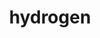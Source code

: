 ---
title: "hydrogen"
layout: cache
categories: [package, v0.22.3]
meta: {"versions": ["1.5.3"], "compilers": ["gcc@=11.4.0", "gcc@=7.5.0", "gcc@=9.4.0", "oneapi@=2024.0.0"], "oss": ["ubuntu18.04", "ubuntu20.04", "ubuntu22.04"], "platforms": ["linux"], "targets": ["neoverse_v1", "neoverse_v2", "ppc64le", "x86_64_v3"], "stacks": ["e4s", "e4s-neoverse-v2", "e4s-neoverse_v1", "e4s-oneapi", "e4s-power", "radiuss", "root"], "num_specs": 6, "num_specs_by_stack": {"root": 6, "radiuss": 1, "e4s-power": 1, "e4s-neoverse_v1": 1, "e4s-neoverse-v2": 1, "e4s": 1, "e4s-oneapi": 1}}
spec_details: [{"hash": "2gbkuyddaexcx432esvbzajuasw7rect", "compiler": "gcc@=7.5.0", "versions": ["1.5.3"], "os": "ubuntu18.04", "platform": "linux", "target": "x86_64_v3", "variants": ["+al", "blas=any", "build_system=cmake", "build_type=Release", "~cuda", "generator=make", "~half", "+int64", "~int64_blas", "~ipo", "~omp_taskloops", "+openmp", "patches=9266350", "~rocm", "+shared", "~test"], "stacks": ["root", "radiuss"], "size": "-", "tarball": "https://binaries.spack.io/v0.22.3/build_cache/linux-ubuntu18.04-x86_64_v3/gcc-7.5.0/hydrogen-1.5.3/linux-ubuntu18.04-x86_64_v3-gcc-7.5.0-hydrogen-1.5.3-2gbkuyddaexcx432esvbzajuasw7rect.spack"}, {"hash": "rzenmolikr2ece2supvqobnq2pomium7", "compiler": "gcc@=9.4.0", "versions": ["1.5.3"], "os": "ubuntu20.04", "platform": "linux", "target": "ppc64le", "variants": ["+al", "blas=any", "build_system=cmake", "build_type=Release", "~cuda", "generator=make", "~half", "+int64", "~int64_blas", "~ipo", "~omp_taskloops", "+openmp", "patches=9266350", "~rocm", "+shared", "~test"], "stacks": ["e4s-power", "root"], "size": "-", "tarball": "https://binaries.spack.io/v0.22.3/build_cache/linux-ubuntu20.04-ppc64le/gcc-9.4.0/hydrogen-1.5.3/linux-ubuntu20.04-ppc64le-gcc-9.4.0-hydrogen-1.5.3-rzenmolikr2ece2supvqobnq2pomium7.spack"}, {"hash": "umhk6ehma3uq3uh4y72tc637tmpcwqtk", "compiler": "gcc@=11.4.0", "versions": ["1.5.3"], "os": "ubuntu22.04", "platform": "linux", "target": "neoverse_v1", "variants": ["+al", "blas=any", "build_system=cmake", "build_type=Release", "~cuda", "generator=make", "~half", "+int64", "~int64_blas", "~ipo", "~omp_taskloops", "+openmp", "patches=9266350", "~rocm", "+shared", "~test"], "stacks": ["root", "e4s-neoverse_v1"], "size": "-", "tarball": "https://binaries.spack.io/v0.22.3/build_cache/linux-ubuntu22.04-neoverse_v1/gcc-11.4.0/hydrogen-1.5.3/linux-ubuntu22.04-neoverse_v1-gcc-11.4.0-hydrogen-1.5.3-umhk6ehma3uq3uh4y72tc637tmpcwqtk.spack"}, {"hash": "tqtzo6mjkjvr7uh4ikrftznw5wtouxrh", "compiler": "gcc@=11.4.0", "versions": ["1.5.3"], "os": "ubuntu22.04", "platform": "linux", "target": "neoverse_v2", "variants": ["+al", "blas=any", "build_system=cmake", "build_type=Release", "~cuda", "generator=make", "~half", "+int64", "~int64_blas", "~ipo", "~omp_taskloops", "+openmp", "patches=9266350", "~rocm", "+shared", "~test"], "stacks": ["root", "e4s-neoverse-v2"], "size": "-", "tarball": "https://binaries.spack.io/v0.22.3/build_cache/linux-ubuntu22.04-neoverse_v2/gcc-11.4.0/hydrogen-1.5.3/linux-ubuntu22.04-neoverse_v2-gcc-11.4.0-hydrogen-1.5.3-tqtzo6mjkjvr7uh4ikrftznw5wtouxrh.spack"}, {"hash": "ivn4b6lyccmepgoxsxuy7y24muaidqra", "compiler": "gcc@=11.4.0", "versions": ["1.5.3"], "os": "ubuntu22.04", "platform": "linux", "target": "x86_64_v3", "variants": ["+al", "blas=any", "build_system=cmake", "build_type=Release", "~cuda", "generator=make", "~half", "+int64", "~int64_blas", "~ipo", "~omp_taskloops", "+openmp", "patches=9266350", "~rocm", "+shared", "~test"], "stacks": ["e4s", "root"], "size": "-", "tarball": "https://binaries.spack.io/v0.22.3/build_cache/linux-ubuntu22.04-x86_64_v3/gcc-11.4.0/hydrogen-1.5.3/linux-ubuntu22.04-x86_64_v3-gcc-11.4.0-hydrogen-1.5.3-ivn4b6lyccmepgoxsxuy7y24muaidqra.spack"}, {"hash": "4xihraagpd3gpd7i5uaqjbqmntmsiqmg", "compiler": "oneapi@=2024.0.0", "versions": ["1.5.3"], "os": "ubuntu22.04", "platform": "linux", "target": "x86_64_v3", "variants": ["+al", "blas=any", "build_system=cmake", "build_type=Release", "~cuda", "generator=make", "~half", "+int64", "~int64_blas", "~ipo", "~omp_taskloops", "+openmp", "patches=9266350", "~rocm", "+shared", "~test"], "stacks": ["root", "e4s-oneapi"], "size": "-", "tarball": "https://binaries.spack.io/v0.22.3/build_cache/linux-ubuntu22.04-x86_64_v3/oneapi-2024.0.0/hydrogen-1.5.3/linux-ubuntu22.04-x86_64_v3-oneapi-2024.0.0-hydrogen-1.5.3-4xihraagpd3gpd7i5uaqjbqmntmsiqmg.spack"}]
---